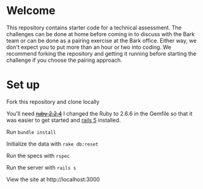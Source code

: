 # Welcome

This repository contains starter code for a technical assessment. The challenges can be done at home before coming in to discuss with the Bark team or can be done as a pairing exercise at the Bark office. Either way, we don't expect you to put more than an hour or two into coding. We recommend forking the repository and getting it running before starting the challenge if you choose the pairing approach.

# Set up

Fork this repository and clone locally

You'll need ~~[ruby 2.2.4](https://rvm.io/rvm/install)~~ I changed the Ruby to 2.6.6 in the Gemfile so that it was easier to get started and [rails 5](http://guides.rubyonrails.org/getting_started.html#installing-rails) installed.

Run `bundle install`

Initialize the data with `rake db:reset`

Run the specs with `rspec`

Run the server with `rails s`

View the site at http://localhost:3000
